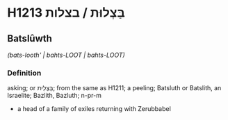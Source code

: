 # H1213 בַּצְלוּת / בצלות

## Batslûwth

_(bats-looth' | bahts-LOOT | bahts-LOOT)_

### Definition

asking; or בַּצְלִית; from the same as H1211; a peeling; Batsluth or Batslith, an Israelite; Bazlith, Bazluth; n-pr-m

- a head of a family of exiles returning with Zerubbabel
